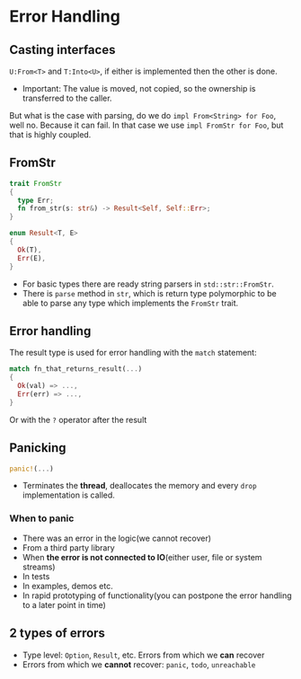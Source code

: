 # Error Handling

## Casting interfaces
`U:From<T>` and `T:Into<U>`, if either is implemented then the other is done.
- Important: The value is moved, not copied, so the ownership is transferred to the caller.

But what is the case with parsing, do we do `impl From<String> for Foo`, well no. Because it can fail. In that case we use `impl FromStr for Foo`, but that is highly coupled.

## FromStr
```rust
trait FromStr
{
  type Err;
  fn from_str(s: str&) -> Result<Self, Self::Err>;
}

enum Result<T, E>
{
  Ok(T),
  Err(E),
}
```
- For basic types there are ready string parsers in `std::str::FromStr`.
- There is `parse` method in `str`, which is return type polymorphic to be able to parse any type which implements the `FromStr` trait.

## Error handling
The result type is used for error handling with the `match` statement:
```rust
match fn_that_returns_result(...)
{
  Ok(val) => ...,
  Err(err) => ...,
}
```
Or with the `?` operator after the result

## Panicking
```rust
panic!(...)
```
- Terminates the **thread**, deallocates the memory and every `drop` implementation is called.

### When to panic
- There was an error in the logic(we cannot recover)
- From a third party library
- When **the error is not connected to IO**(either user, file or system streams)
- In tests
- In examples, demos etc.
- In rapid prototyping of functionality(you can postpone the error handling to a later point in time)

## 2 types of errors
- Type level: `Option`, `Result`, etc. Errors from which we **can** recover
- Errors from which we **cannot** recover: `panic`, `todo`, `unreachable`

